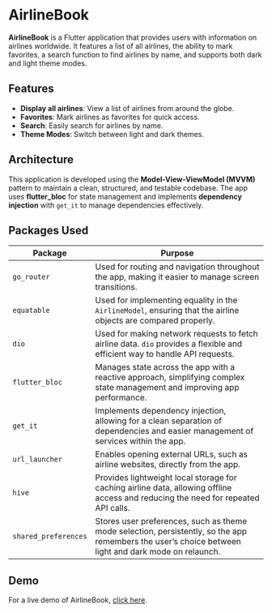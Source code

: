# AirlineBook

**AirlineBook** is a Flutter application that provides users with information on airlines worldwide. It features a list of all airlines, the ability to mark favorites, a search function to find airlines by name, and supports both dark and light theme modes.

## Features

- **Display all airlines**: View a list of airlines from around the globe.
- **Favorites**: Mark airlines as favorites for quick access.
- **Search**: Easily search for airlines by name.
- **Theme Modes**: Switch between light and dark themes.

## Architecture

This application is developed using the **Model-View-ViewModel (MVVM)** pattern to maintain a clean, structured, and testable codebase.
The app uses **flutter_bloc** for state management and implements **dependency injection** with `get_it` to manage dependencies effectively.
## Packages Used

| Package          | Purpose                                                                                                                                                             |
|------------------|---------------------------------------------------------------------------------------------------------------------------------------------------------------------|
| `go_router`      | Used for routing and navigation throughout the app, making it easier to manage screen transitions.                                                                  |
| `equatable`      | Used for implementing equality in the `AirlineModel`, ensuring that the airline objects are compared properly.                                                          |
| `dio`            | Used for making network requests to fetch airline data. `dio` provides a flexible and efficient way to handle API requests.                                        |
| `flutter_bloc`   | Manages state across the app with a reactive approach, simplifying complex state management and improving app performance.                                          |
| `get_it`         | Implements dependency injection, allowing for a clean separation of dependencies and easier management of services within the app.                                  |
| `url_launcher`   | Enables opening external URLs, such as airline websites, directly from the app.                                                                                     |
| `hive`           | Provides lightweight local storage for caching airline data, allowing offline access and reducing the need for repeated API calls.                                  |
| `shared_preferences` | Stores user preferences, such as theme mode selection, persistently, so the app remembers the user’s choice between light and dark mode on relaunch.           |

## Demo

For a live demo of AirlineBook, [click here](#).
